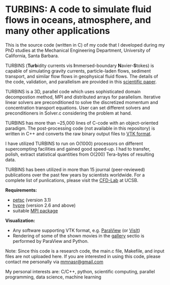 # TURBINS: A code to simulate fluid flows in oceans, atmosphere, and many other applications

This is the source code (written in C) of my code that I developed during my PhD studies at the Mechanical Engineering Department, University of California, Santa Barbara. 

TURBINS (**Turb**idity currents vis **I**mmersed-boundary **N**avier-**S**tokes) is capable of simulating gravity currents, particle-laden flows, sediment transport, and similar flow flows in geophysical fluid flows. The details of the code, validation, and parallelism are provided in this [scientific paper](http://dx.doi.org/10.1016/j.compfluid.2010.11.023). 

TURBINS is a 3D, parallel code which uses sophisticated domain decompostion method, MPI and distributed arrays for parallelism. Iterative linear solvers are preconditioned to solve the discretized momentum and concentration transport equations. User can set different solvers and preconditioners in Solver.c considering the problem at hand. 

TURBINS has more than ~25,000 lines of C-code with an object-oriented paradigm. The post-processing code (not available in this repository) is written in C++ and converts the raw binary output files to [VTK format](http://www.vtk.org/).

I have utilized TURBINS to run on O(1000) processors on different supercompting facilities and gained good speed-up. I had to transfer, polish, extract statistical quantities from O(200) Tera-bytes of resulting data. 

TURBINS has been utilized in more than 15 journal (peer-reviewed) publications over the past few years by scientists worldwide. For a complete list of punlications, please visit the [CFD-Lab](https://sites.google.com/site/ucsbcfdlab/) at UCSB. 


**Requirements:**

- [petsc](https://www.mcs.anl.gov/petsc/) (version 3.1) 
- [hypre](http://acts.nersc.gov/hypre/) (version 2.6 and above)
- suitable [MPI package](https://www.open-mpi.org/)

**Visualization:**
- Any software supporting VTK format, e.g. [ParaView](http://www.paraview.org) (or [VisIt](https://wci.llnl.gov/simulation/computer-codes/visit))
- Rendering of some of the shown movies in the [gallery](/gallery) sectio is performed by ParaView and Python. 

Note: Since this code is a research code, the main.c file, Makefile, and input files are not uploaded here. If you are interested in using this code, please contact me personally via mmnasr@gmail.com

My personal interests are: C/C++, python, scientific computing, parallel programming, data science, machine learning
